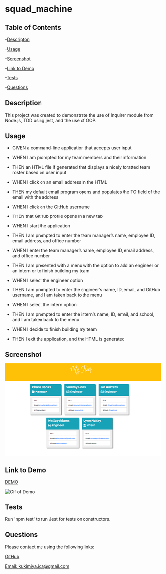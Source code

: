 # squad_machine

## Table of Contents

-[Descripton](#description)

-[Usage](#usage)

-[Screenshot](#screenshot)

-[Link to Demo](#link-to-demo)

-[Tests](#tests)

-[Questions](#questions)

## Description

This project was created to demonstrate the use of Inquirer module from Node.js, TDD using jest, and the use of OOP.

## Usage

* GIVEN a command-line application that accepts user input

* WHEN I am prompted for my team members and their information

* THEN an HTML file if generated that displays a nicely foratted team roster based on user input

* WHEN I click on an email address in the HTML

* THEN my default email program opens and populates the TO field of the email with the address

* WHEN I click on the GitHub username

* THEN that GitHub profile opens in a new tab

* WHEN I start the application

* THEN I am prompted to enter the team manager’s name, employee ID, email address, and office number

* WHEN I enter the team manager’s name, employee ID, email address, and office number

* THEN I am presented with a menu with the option to add an engineer or an intern or to finish building my team

* WHEN I select the engineer option

* THEN I am prompted to enter the engineer’s name, ID, email, and GitHub username, and I am taken back to the menu

* WHEN I select the intern option

* THEN I am prompted to enter the intern’s name, ID, email, and school, and I am taken back to the menu

* WHEN I decide to finish building my team

* THEN I exit the application, and the HTML is generated

## Screenshot

![screenshot of project](./assets/images/Picture2.png)

## Link to Demo

[DEMO](https://drive.google.com/file/d/18W7GZzI1siSmc4FXL6Hjdy0FPk7xtl8f/view)

![Gif of Demo](./assets/gif/Squad_machine.gif)

## Tests

Run 'npm test' to run Jest for tests on constructors.

## Questions

  Please contact me using the following links:

  [GitHub](https://github.com/https://github.com/idakukimiya)

  [Email: kukimiya.ida@gmail.com](mailto:kukimiya.ida@gmail.com)
